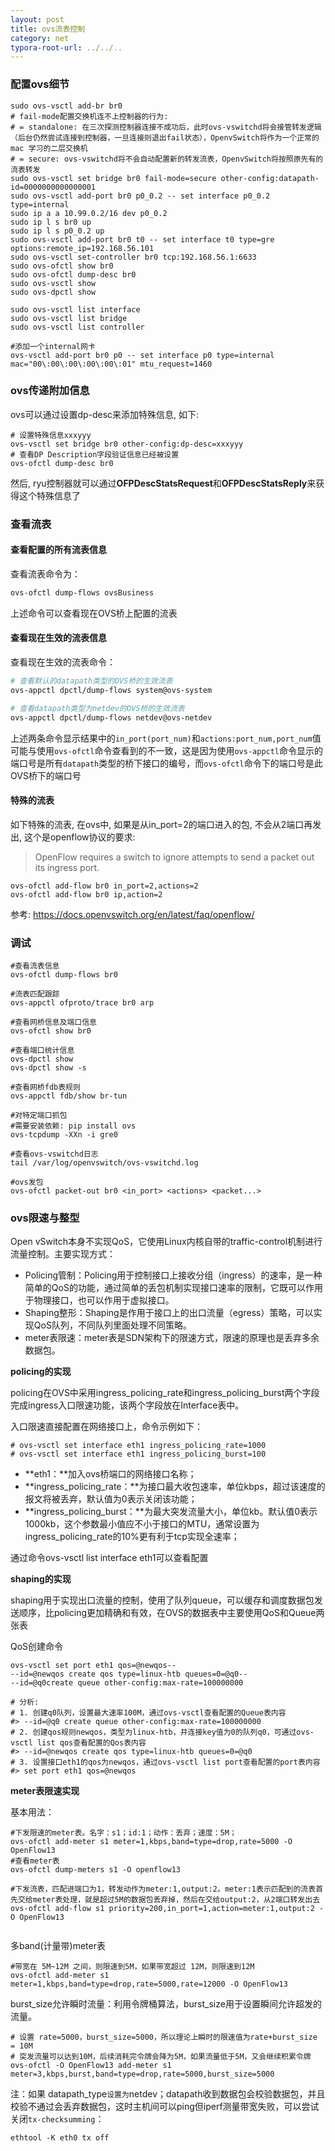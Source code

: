 ```yaml
---
layout: post
title: ovs流表控制
category: net
typora-root-url: ../../..
---
```


### 配置ovs细节



```shell
sudo ovs-vsctl add-br br0
# fail-mode配置交换机连不上控制器的行为:
# = standalone: 在三次探测控制器连接不成功后，此时ovs-vswitchd将会接管转发逻辑（后台仍然尝试连接到控制器，一旦连接则退出fail状态），OpenvSwitch将作为一个正常的mac 学习的二层交换机
# = secure: ovs-vswitchd将不会自动配置新的转发流表，OpenvSwitch将按照原先有的流表转发
sudo ovs-vsctl set bridge br0 fail-mode=secure other-config:datapath-id=0000000000000001
sudo ovs-vsctl add-port br0 p0_0.2 -- set interface p0_0.2 type=internal
sudo ip a a 10.99.0.2/16 dev p0_0.2
sudo ip l s br0 up
sudo ip l s p0_0.2 up
sudo ovs-vsctl add-port br0 t0 -- set interface t0 type=gre options:remote_ip=192.168.56.101
sudo ovs-vsctl set-controller br0 tcp:192.168.56.1:6633
sudo ovs-ofctl show br0
sudo ovs-ofctl dump-desc br0
sudo ovs-vsctl show
sudo ovs-dpctl show

sudo ovs-vsctl list interface
sudo ovs-vsctl list bridge
sudo ovs-vsctl list controller

#添加一个internal网卡
ovs-vsctl add-port br0 p0 -- set interface p0 type=internal mac="00\:00\:00\:00\:00\:01" mtu_request=1460
```



### ovs传递附加信息

ovs可以通过设置dp-desc来添加特殊信息, 如下:

```shell
# 设置特殊信息xxxyyy
ovs-vsctl set bridge br0 other-config:dp-desc=xxxyyy
# 查看DP Description字段验证信息已经被设置
ovs-ofctl dump-desc br0
```

然后, ryu控制器就可以通过**OFPDescStatsRequest**和**OFPDescStatsReply**来获得这个特殊信息了



### 查看流表

#### 查看配置的所有流表信息

查看流表命令为：

```bash
ovs-ofctl dump-flows ovsBusiness
```

上述命令可以查看现在OVS桥上配置的流表

#### 查看现在生效的流表信息

查看现在生效的流表命令：

```bash
# 查看默认的datapath类型的OVS桥的生效流表
ovs-appctl dpctl/dump-flows system@ovs-system

# 查看datapath类型为netdev的OVS桥的生效流表
ovs-appctl dpctl/dump-flows netdev@ovs-netdev
```

上述两条命令显示结果中的`in_port(port_num)`和`actions:port_num,port_num`值可能与使用`ovs-ofctl`命令查看到的不一致，这是因为使用`ovs-appctl`命令显示的端口号是所有`datapath`类型的桥下接口的编号，而`ovs-ofctl`命令下的端口号是此OVS桥下的端口号

#### 特殊的流表

如下特殊的流表, 在ovs中, 如果是从in_port=2的端口进入的包, 不会从2端口再发出, 这个是openflow协议的要求:

> OpenFlow requires a switch to ignore attempts to send a packet out its ingress port.

```shell
ovs-ofctl add-flow br0 in_port=2,actions=2
ovs-ofctl add-flow br0 ip,action=2
```

参考: https://docs.openvswitch.org/en/latest/faq/openflow/



### 调试

```shell
#查看流表信息
ovs-ofctl dump-flows br0

#流表匹配跟踪
ovs-appctl ofproto/trace br0 arp

#查看网桥信息及端口信息
ovs-ofctl show br0

#查看端口统计信息
ovs-dpctl show
ovs-dpctl show -s

#查看网桥fdb表规则
ovs-appctl fdb/show br-tun

#对特定端口抓包
#需要安装依赖: pip install ovs
ovs-tcpdump -XXn -i gre0

#查看ovs-vswitchd日志
tail /var/log/openvswitch/ovs-vswitchd.log

#ovs发包
ovs-ofctl packet-out br0 <in_port> <actions> <packet...>
```



### ovs限速与整型

Open vSwitch本身不实现QoS，它使用Linux内核自带的traffic-control机制进行流量控制。主要实现方式：

- Policing管制：Policing用于控制接口上接收分组（ingress）的速率，是一种简单的QoS的功能，通过简单的丢包机制实现接口速率的限制，它既可以作用于物理接口，也可以作用于虚拟接口。
- Shaping整形：Shaping是作用于接口上的出口流量（egress）策略，可以实现QoS队列，不同队列里面处理不同策略。
- meter表限速：meter表是SDN架构下的限速方式，限速的原理也是丢弃多余数据包。

**policing的实现**

policing在OVS中采用ingress_policing_rate和ingress_policing_burst两个字段完成ingress入口限速功能，该两个字段放在Interface表中。

入口限速直接配置在网络接口上，命令示例如下：

```text
# ovs-vsctl set interface eth1 ingress_policing_rate=1000
# ovs-vsctl set interface eth1 ingress_policing_burst=100
```

- **eth1：**加入ovs桥端口的网络接口名称；
- **ingress_policing_rate：**为接口最大收包速率，单位kbps，超过该速度的报文将被丢弃，默认值为0表示关闭该功能；
- **ingress_policing_burst：**为最大突发流量大小，单位kb。默认值0表示1000kb，这个参数最小值应不小于接口的MTU，通常设置为ingress_policing_rate的10%更有利于tcp实现全速率；

通过命令ovs-vsctl list interface eth1可以查看配置

**shaping的实现**

shaping用于实现出口流量的控制，使用了队列queue，可以缓存和调度数据包发送顺序，比policing更加精确和有效，在OVS的数据表中主要使用QoS和Queue两张表

QoS创建命令

```shell
ovs-vsctl set port eth1 qos=@newqos--  
--id=@newqos create qos type=linux-htb queues=0=@q0-- 
--id=@q0create queue other-config:max-rate=100000000

# 分析:
# 1. 创建q0队列，设置最大速率100M，通过ovs-vsctl查看配置的Queue表内容
#> --id=@q0 create queue other-config:max-rate=100000000
# 2. 创建qos规则newqos，类型为linux-htb，并连接key值为0的队列q0，可通过ovs-vsctl list qos查看配置的Qos表内容
#> --id=@newqos create qos type=linux-htb queues=0=@q0
# 3. 设置接口eth1的qos为newqos，通过ovs-vsctl list port查看配置的port表内容
#> set port eth1 qos=@newqos
```

**meter表限速实现**

基本用法：

```shell
#下发限速的meter表。名字：s1；id:1；动作：丢弃；速度：5M；
ovs-ofctl add-meter s1 meter=1,kbps,band=type=drop,rate=5000 -O OpenFlow13
#查看meter表
ovs-ofctl dump-meters s1 -O openflow13

#下发流表，匹配进端口为1，转发动作为meter:1,output:2。meter:1表示匹配到的流表首先交给meter表处理，就是超过5M的数据包丢弃掉，然后在交给output:2，从2端口转发出去
ovs-ofctl add-flow s1 priority=200,in_port=1,action=meter:1,output:2 -O OpenFlow13


```

多band(计量带)meter表

```shell
#带宽在 5M~12M 之间，则限速到5M，如果带宽超过 12M，则限速到12M
ovs-ofctl add-meter s1 meter=1,kbps,band=type=drop,rate=5000,rate=12000 -O OpenFlow13
```

burst_size允许瞬时流量：利用令牌桶算法，burst_size用于设置瞬间允许超发的流量。

```shell
# 设置 rate=5000，burst_size=5000，所以理论上瞬时的限速值为rate+burst_size = 10M
# 突发流量可以达到10M，后续消耗完令牌会降为5M，如果流量低于5M，又会继续积累令牌
ovs-ofctl -O OpenFlow13 add-meter s1 meter=3,kbps,burst,band=type=drop,rate=5000,burst_size=5000
```



注：如果 datapath_type` 设置为 `netdev；datapath收到数据包会校验数据包，并且校验不通过会丢弃数据包，这时主机间可以ping但iperf测量带宽失败，可以尝试关闭`tx-checksumming`：

```shell
ethtool -K eth0 tx off
```

